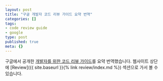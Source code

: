 ```yaml
---
layout: post
title: "구글 개발자 코드 리뷰 가이드 요약 번역"
categories: []
tags:
- code review guide
- google
type: post
published: true
meta: {}
---
```


구글에서 공개한 [개발자를 위한 코드 리뷰 가이드](https://google.github.io/eng-practices/review/)를 요약 번역했습니다. 웹사이트 상단에 [Review]({{ site.baseurl }}{% link review/index.md %}) 섹션으로 가서 볼 수 있습니다.